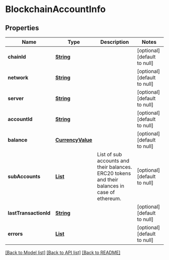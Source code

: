 # BlockchainAccountInfo
## Properties

Name | Type | Description | Notes
------------ | ------------- | ------------- | -------------
**chainId** | [**String**](string.md) |  | [optional] [default to null]
**network** | [**String**](string.md) |  | [optional] [default to null]
**server** | [**String**](string.md) |  | [optional] [default to null]
**accountId** | [**String**](string.md) |  | [optional] [default to null]
**balance** | [**CurrencyValue**](CurrencyValue.md) |  | [optional] [default to null]
**subAccounts** | [**List**](SubAccountInfo.md) | List of sub accounts and their balances. ERC20 tokens and their balances in case of ethereum. | [optional] [default to null]
**lastTransactionId** | [**String**](string.md) |  | [optional] [default to null]
**errors** | [**List**](ServerErrorObject.md) |  | [optional] [default to null]

[[Back to Model list]](../README.md#documentation-for-models) [[Back to API list]](../README.md#documentation-for-api-endpoints) [[Back to README]](../README.md)

